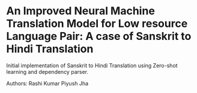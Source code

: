 # An Improved Neural Machine Translation Model for Low resource Language Pair: A case of Sanskrit to Hindi Translation

Initial implementation of Sanskrit to Hindi Translation using Zero-shot learning and dependency parser. 

Authors:
Rashi Kumar
Piyush Jha

